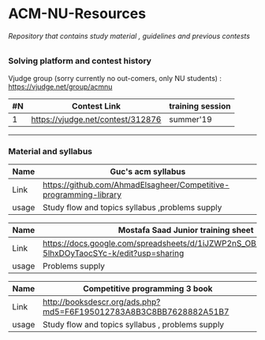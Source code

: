 # ACM-NU-Resources
###### Repository that contains study material , guidelines and previous contests
### Solving platform and contest history
Vjudge group (sorry currently no out-comers, only NU students) :
https://vjudge.net/group/acmnu

| #N | Contest Link                                                   | training session | 
|----|----------------------------------------------------------------|------------------|
|  1 |https://vjudge.net/contest/312876                               |   summer'19      |

-----------------------------------------------------------------------------------------------------------------------------------
### Material and syllabus

|  Name | Guc's acm syllabus                                                  | 
|-------|---------------------------------------------------------------------|
|  Link | https://github.com/AhmadElsagheer/Competitive-programming-library   |
|  usage| Study flow and topics syllabus  ,problems supply                                    |

|  Name | Mostafa Saad Junior training sheet                                  | 
|-------|---------------------------------------------------------------------|
|  Link | https://docs.google.com/spreadsheets/d/1iJZWP2nS_OB3kCTjq8L6TrJJ4o-5lhxDOyTaocSYc-k/edit?usp=sharing   |
|  usage| Problems supply                                      |

|  Name | Competitive programming 3 book                                                  | 
|-------|---------------------------------------------------------------------|
|  Link | http://booksdescr.org/ads.php?md5=F6F195012783A8B3C8BB7628882A51B7   |
|  usage| Study flow and topics syllabus , problems supply                                     |
